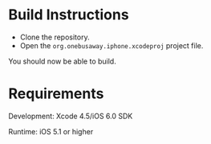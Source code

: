 # Build Instructions

* Clone the repository.
* Open the `org.onebusaway.iphone.xcodeproj` project file.

You should now be able to build.

# Requirements

Development: Xcode 4.5/iOS 6.0 SDK

Runtime: iOS 5.1 or higher
